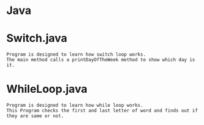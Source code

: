 # Java

# Switch.java
    Program is designed to learn how switch loop works.
    The main method calls a printDayOfTheWeek method to show which day is it.
# WhileLoop.java 
    Program is designed to learn how while loop works.
    This Program checks the first and last letter of word and finds out if they are same or not. 
